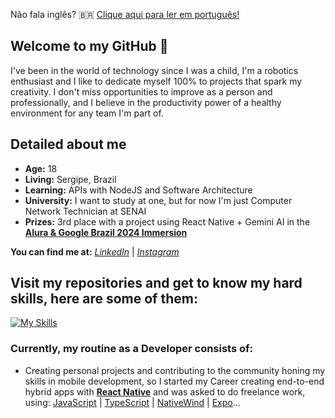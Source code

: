 <p>Não fala inglês? 🇧🇷 <a href="https://github.com/laysaalves/laysaalves/blob/main/README-PTBR.md">Clique aqui para ler em português!</a></p>

## Welcome to my GitHub 🧡

<p>I've been in the world of technology since I was a child, I'm a robotics enthusiast and I like to dedicate myself 100% to projects that spark my creativity. I don't miss opportunities to improve as a person and professionally, and I believe in the productivity power of a healthy environment for any team I'm part of.</p>

## Detailed about me

* **Age:** 18
* **Living:** Sergipe, Brazil
* **Learning:** APIs with NodeJS and Software Architecture
* **University:** I want to study at one, but for now I'm just Computer Network Technician at SENAI
* **Prizes:** 3rd place with a project using React Native + Gemini AI in the **[Alura & Google Brazil 2024 Immersion](https://www.alura.com.br/artigos/top5-projetos-imersao-ia)**

**You can find me at:** *[LinkedIn](https://www.linkedin.com/in/laysaalves/)* | *[Instagram](https://instagram.com/layseiras_)*

## Visit my repositories and get to know my hard skills, here are some of them:

[![My Skills](https://skillicons.dev/icons?i=react,ts,javascript,tailwind,nodejs,sqlite,prisma)](https://skillicons.dev)

### Currently, my routine as a Developer consists of:

* Creating personal projects and contributing to the community honing my skills in mobile development, so I started my Career creating end-to-end hybrid apps with **[React Native](https://reactnative.dev/)** and was asked to do freelance work, using: [JavaScript](https://developer.mozilla.org/en-US/docs/Web/JavaScript) | [TypeScript](https://www.typescriptlang.org/) | [NativeWind](https://www.nativewind.dev/) | [Expo](https://expo.dev/)...
